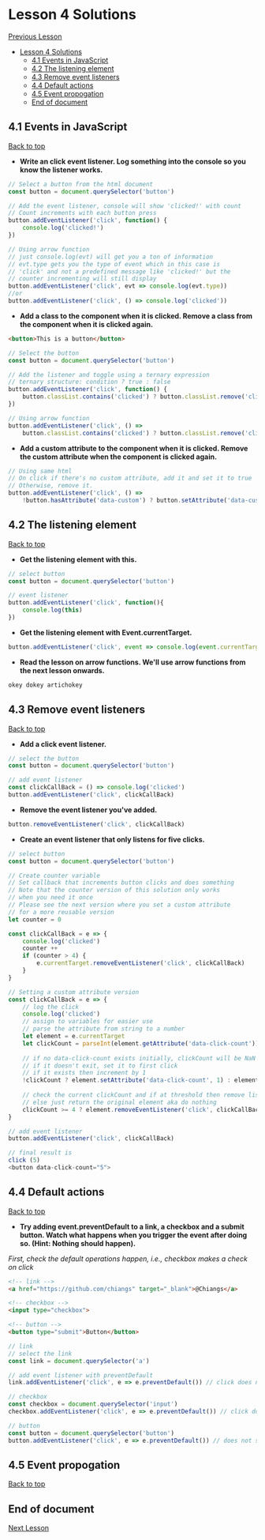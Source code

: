 # Lesson 4 Solutions

[Previous Lesson](../lesson3/solutions.md)
<!-- TOC -->

- [Lesson 4 Solutions](#lesson-4-solutions)
    - [4.1 Events in JavaScript](#41-events-in-javascript)
    - [4.2 The listening element](#42-the-listening-element)
    - [4.3 Remove event listeners](#43-remove-event-listeners)
    - [4.4 Default actions](#44-default-actions)
    - [4.5 Event propogation](#45-event-propogation)
    - [End of document](#end-of-document)

<!-- /TOC -->
<!-- Solutions below only -->

## 4.1 Events in JavaScript

[Back to top](#lesson-4-solutions)

* **Write an click event listener. Log something into the console so you know the listener works.**

```js
// Select a button from the html document
const button = document.querySelector('button')

// Add the event listener, console will show 'clicked!' with count
// Count increments with each button press
button.addEventListener('click', function() {
    console.log('clicked!')
})

// Using arrow function
// just console.log(evt) will get you a ton of information
// evt.type gets you the type of event which in this case is 
// 'click' and not a predefined message like 'clicked!' but the 
// counter incrementing will still display
button.addEventListener('click', evt => console.log(evt.type))
//or
button.addEventListener('click', () => console.log('clicked'))
```

* **Add a class to the component when it is clicked. Remove a class from the component when it is clicked again.**

```html
<button>This is a button</button>
```

```js
// Select the button
const button = document.querySelector('button')

// Add the listener and toggle using a ternary expression
// ternary structure: condition ? true : false
button.addEventListener('click', function() {
    button.classList.contains('clicked') ? button.classList.remove('clicked') : button.classList.add('clicked')
})

// Using arrow function
button.addEventListener('click', () => 
    button.classList.contains('clicked') ? button.classList.remove('clicked') : button.classList.add('clicked'))
```

* **Add a custom attribute to the component when it is clicked. Remove the custom attribute when the component is clicked again.**

```js
// Using same html
// On click if there's no custom attribute, add it and set it to true
// Otherwise, remove it.
button.addEventListener('click', () => 
    !button.hasAttribute('data-custom') ? button.setAttribute('data-custom', true) : button.removeAttribute('data-custom'))
```

## 4.2 The listening element

[Back to top](#lesson-4-solutions)

* **Get the listening element with this.**

```js
// select button
const button = document.querySelector('button')

// event listener
button.addEventListener('click', function(){
    console.log(this)
})
```

* **Get the listening element with Event.currentTarget.**

```js
button.addEventListener('click', event => console.log(event.currentTarget))
```

* **Read the lesson on arrow functions. We'll use arrow functions from the next lesson onwards.**

```js
okey dokey artichokey
```

## 4.3 Remove event listeners

[Back to top](#lesson-4-solutions)

* **Add a click event listener.**

```js
// select the button
const button = document.querySelector('button')

// add event listener
const clickCallBack = () => console.log('clicked')
button.addEventListener('click', clickCallBack)
```

* **Remove the event listener you've added.**

```js
button.removeEventListener('click', clickCallBack)
```

* **Create an event listener that only listens for five clicks.**

```js
// select button
const button = document.querySelector('button')

// Create counter variable
// Set callback that increments button clicks and does something
// Note that the counter version of this solution only works 
// when you need it once
// Please see the next version where you set a custom attribute
// for a more reusable version
let counter = 0

const clickCallBack = e => {
    console.log('clicked')
    counter ++
    if (counter > 4) {
        e.currentTarget.removeEventListener('click', clickCallBack)
    }
}

// Setting a custom attribute version
const clickCallBack = e => {
    // log the click
    console.log('clicked')
    // assign to variables for easier use
    // parse the attribute from string to a number
    let element = e.currentTarget
    let clickCount = parseInt(element.getAttribute('data-click-count'))
    
    // if no data-click-count exists initially, clickCount will be NaN which is falsey
    // if it doesn't exit, set it to first click
    // if it exists then increment by 1
    !clickCount ? element.setAttribute('data-click-count', 1) : element.setAttribute('data-click-count', clickCount + 1)
    
    // check the current clickCount and if at threshold then remove listener
    // else just return the original element aka do nothing
    clickCount >= 4 ? element.removeEventListener('click', clickCallBack) : element
}

// add event listener
button.addEventListener('click', clickCallBack)

// final result is
click (5)
<button data-click-count="5">
```

## 4.4 Default actions

[Back to top](#lesson-4-solutions)

* **Try adding event.preventDefault to a link, a checkbox and a submit button. Watch what happens when you trigger the event after doing so. (Hint: Nothing should happen).**

_First, check the default operations happen, i.e., checkbox makes a check on click_

```html
<!-- link -->
<a href="https://github.com/chiangs" target="_blank">@Chiangs</a>

<!-- checkbox -->
<input type="checkbox">

<!-- button -->
<button type="submit">Button</button>
```

```js
// link
// select the link
const link = document.querySelector('a')

// add event listener with preventDefault
link.addEventListener('click', e => e.preventDefault()) // click does not open link

// checkbox
const checkbox = document.querySelector('input')
checkbox.addEventListener('click', e => e.preventDefault()) // click does not check

// button
const button = document.querySelector('button')
button.addEventListener('click', e => e.preventDefault()) // does not submit
```

## 4.5 Event propogation

[Back to top](#lesson-4-solutions)


<!-- Solutions above only -->

## End of document

[Next Lesson](../lesson5/solutions.md)
